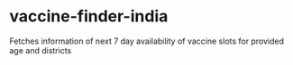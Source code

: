 # vaccine-finder-india
Fetches information of next 7 day availability of vaccine slots for provided age and districts
